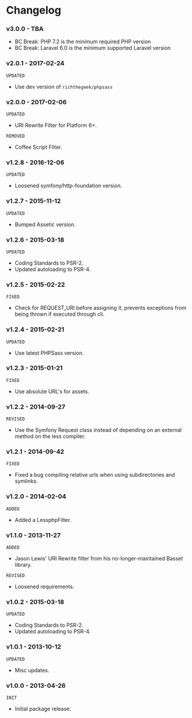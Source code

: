 # Changelog

### v3.0.0 - TBA

- BC Break: PHP 7.2 is the minimum required PHP version
- BC Break: Laravel 6.0 is the minimum supported Laravel version

### v2.0.1 - 2017-02-24

`UPDATED`

- Use dev version of `richthegeek/phpsass`

### v2.0.0 - 2017-02-06

`UPDATED`

- URI Rewrite Filter for Platform 6+.

`REMOVED`

- Coffee Script Filter.

### v1.2.8 - 2016-12-06

`UPDATED`

- Loosened symfony/http-foundation version.

### v1.2.7 - 2015-11-12

`UPDATED`

- Bumped Assetic version.

### v1.2.6 - 2015-03-18

`UPDATED`

- Coding Standards to PSR-2.
- Updated autoloading to PSR-4.

### v1.2.5 - 2015-02-22

`FIXED`

- Check for REQUEST_URI before assigning it, prevents exceptions from being thrown if executed through cli.

### v1.2.4 - 2015-02-21

`UPDATED`

- Use latest PHPSass version.

### v1.2.3 - 2015-01-21

`FIXED`

- Use absolute URL's for assets.

### v1.2.2 - 2014-09-27

`REVISED`

- Use the Symfony Request class instead of depending on an external method on the less compiler.

### v1.2.1 - 2014-09-42

`FIXED`

- Fixed a bug compiling relative urls when using subdirectories and symlinks.

### v1.2.0 - 2014-02-04

`ADDED`

- Added a LessphpFilter.

### v1.1.0 - 2013-11-27

`ADDED`

- Jason Lewis' URI Rewrite filter from his no-longer-maintained Basset library.

`REVISED`

- Loosened requirements.

### v1.0.2 - 2015-03-18

`UPDATED`

- Coding Standards to PSR-2.
- Updated autoloading to PSR-4.

### v1.0.1 - 2013-10-12

`UPDATED`

- Misc updates.

### v1.0.0 - 2013-04-26

`INIT`

- Initial package release.
